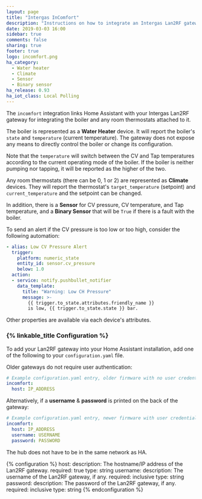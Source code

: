 ```yaml
---
layout: page
title: "Intergas InComfort"
description: "Instructions on how to integrate an Intergas Lan2RF gateway with Home Assistant."
date: 2019-03-03 16:00
sidebar: true
comments: false
sharing: true
footer: true
logo: incomfort.png
ha_category:
  - Water heater
  - Climate
  - Sensor
  - Binary sensor
ha_release: 0.93
ha_iot_class: Local Polling
---
```


The `incomfort` integration links Home Assistant with your Intergas Lan2RF gateway for integrating the boiler and any room thermostats attached to it.

The boiler is represented as a **Water Heater** device. It will report the boiler's `state` and `temperature` (current temperature). The gateway does not expose any means to directly control the boiler or change its configuration.

Note that the `temperature` will switch between the CV and Tap temperatures according to the current operating mode of the boiler.  If the boiler is neither pumping nor tapping, it will be reported as the higher of the two.

Any room thermostats (there can be 0, 1 or 2) are represented as **Climate** devices. They will report the thermostat's `target_temperature` (setpoint) and `current_temperature` and the setpoint can be changed.

In addition, there is a **Sensor** for CV pressure, CV temperature, and Tap temperature, and a **Binary Sensor** that will be `True` if there is a fault with the boiler.

To send an alert if the CV pressure is too low or too high, consider the following automation:
```yaml
- alias: Low CV Pressure Alert
  trigger:
    platform: numeric_state
    entity_id: sensor.cv_pressure
    below: 1.0
  action:
  - service: notify.pushbullet_notifier
    data_template:
      title: "Warning: Low CH Pressure"
      message: >-
        {{ trigger.to_state.attributes.friendly_name }}
        is low, {{ trigger.to_state.state }} bar.
```

Other properties are available via each device's attributes.

### {% linkable_title Configuration %}

To add your Lan2RF gateway into your Home Assistant installation, add one of the following to your `configuration.yaml` file.

Older gateways do not require user authentication:

```yaml
# Example configuration.yaml entry, older firmware with no user credentials
incomfort:
  host: IP_ADDRESS
```

Alternatively, if a **username** & **password** is printed on the back of the gateway:

```yaml
# Example configuration.yaml entry, newer firmware with user credentials
incomfort:
  host: IP_ADDRESS
  username: USERNAME
  password: PASSWORD
```

The hub does not have to be in the same network as HA.

{% configuration %}
host:
  description: The hostname/IP address of the Lan2RF gateway.
  required: true
  type: string
username:
  description: The username of the Lan2RF gateway, if any.
  required: inclusive
  type: string
password:
  description: The password of the Lan2RF gateway, if any.
  required: inclusive
  type: string
{% endconfiguration %}
